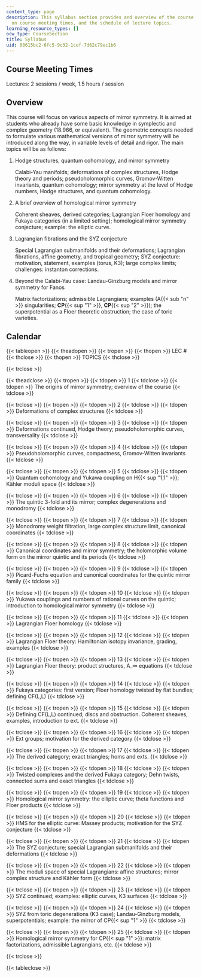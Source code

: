 ```yaml
---
content_type: page
description: This syllabus section provides and overview of the course, information
  on course meeting times, and the schedule of lecture topics.
learning_resource_types: []
ocw_type: CourseSection
title: Syllabus
uid: 08615bc2-6fc5-9c32-1cef-7d62c79ec1b6
---
```


Course Meeting Times
--------------------

Lectures: 2 sessions / week, 1.5 hours / session

Overview
--------

This course will focus on various aspects of mirror symmetry. It is aimed at students who already have some basic knowledge in symplectic and complex geometry (18.966, or equivalent). The geometric concepts needed to formulate various mathematical versions of mirror symmetry will be introduced along the way, in variable levels of detail and rigor. The main topics will be as follows:

1.  Hodge structures, quantum cohomology, and mirror symmetry
    
    Calabi-Yau manifolds; deformations of complex structures, Hodge theory and periods; pseudoholomorphic curves, Gromov-Witten invariants, quantum cohomology; mirror symmetry at the level of Hodge numbers, Hodge structures, and quantum cohomology.
    
2.  A brief overview of homological mirror symmetry
    
    Coherent sheaves, derived categories; Lagrangian Floer homology and Fukaya categories (in a limited setting); homological mirror symmetry conjecture; example: the elliptic curve.
    
3.  Lagrangian fibrations and the SYZ conjecture
    
    Special Lagrangian submanifolds and their deformations; Lagrangian fibrations, affine geometry, and tropical geometry; SYZ conjecture: motivation, statement, examples (torus, K3); large complex limits; challenges: instanton corrections.
    
4.  Beyond the Calabi-Yau case: Landau-Ginzburg models and mirror symmetry for Fanos
    
    Matrix factorizations; admissible Lagrangians; examples (A{{< sub "n" >}} singularities; **CP**{{< sup "1" >}}, **CP**{{< sup "2" >}}); the superpotential as a Floer theoretic obstruction; the case of toric varieties.
    

Calendar
--------

{{< tableopen >}}
{{< theadopen >}}
{{< tropen >}}
{{< thopen >}}
LEC #
{{< thclose >}}
{{< thopen >}}
TOPICS
{{< thclose >}}

{{< trclose >}}

{{< theadclose >}}
{{< tropen >}}
{{< tdopen >}}
1
{{< tdclose >}}
{{< tdopen >}}
The origins of mirror symmetry; overview of the course
{{< tdclose >}}

{{< trclose >}}
{{< tropen >}}
{{< tdopen >}}
2
{{< tdclose >}}
{{< tdopen >}}
Deformations of complex structures
{{< tdclose >}}

{{< trclose >}}
{{< tropen >}}
{{< tdopen >}}
3
{{< tdclose >}}
{{< tdopen >}}
Deformations continued, Hodge theory; pseudoholomorphic curves, transversality
{{< tdclose >}}

{{< trclose >}}
{{< tropen >}}
{{< tdopen >}}
4
{{< tdclose >}}
{{< tdopen >}}
Pseudoholomorphic curves, compactness, Gromov-Witten invariants
{{< tdclose >}}

{{< trclose >}}
{{< tropen >}}
{{< tdopen >}}
5
{{< tdclose >}}
{{< tdopen >}}
Quantum cohomology and Yukawa coupling on H{{< sup "1,1" >}}; Kähler moduli space
{{< tdclose >}}

{{< trclose >}}
{{< tropen >}}
{{< tdopen >}}
6
{{< tdclose >}}
{{< tdopen >}}
The quintic 3-fold and its mirror; complex degenerations and monodromy
{{< tdclose >}}

{{< trclose >}}
{{< tropen >}}
{{< tdopen >}}
7
{{< tdclose >}}
{{< tdopen >}}
Monodromy weight filtration, large complex structure limit, canonical coordinates
{{< tdclose >}}

{{< trclose >}}
{{< tropen >}}
{{< tdopen >}}
8
{{< tdclose >}}
{{< tdopen >}}
Canonical coordinates and mirror symmetry; the holomorphic volume form on the mirror quintic and its periods
{{< tdclose >}}

{{< trclose >}}
{{< tropen >}}
{{< tdopen >}}
9
{{< tdclose >}}
{{< tdopen >}}
Picard-Fuchs equation and canonical coordinates for the quintic mirror family
{{< tdclose >}}

{{< trclose >}}
{{< tropen >}}
{{< tdopen >}}
10
{{< tdclose >}}
{{< tdopen >}}
Yukawa couplings and numbers of rational curves on the quintic; introduction to homological mirror symmetry
{{< tdclose >}}

{{< trclose >}}
{{< tropen >}}
{{< tdopen >}}
11
{{< tdclose >}}
{{< tdopen >}}
Lagrangian Floer homology
{{< tdclose >}}

{{< trclose >}}
{{< tropen >}}
{{< tdopen >}}
12
{{< tdclose >}}
{{< tdopen >}}
Lagrangian Floer theory: Hamiltonian isotopy invariance, grading, examples
{{< tdclose >}}

{{< trclose >}}
{{< tropen >}}
{{< tdopen >}}
13
{{< tdclose >}}
{{< tdopen >}}
Lagrangian Floer theory: product structures, A\_∞ equations
{{< tdclose >}}

{{< trclose >}}
{{< tropen >}}
{{< tdopen >}}
14
{{< tdclose >}}
{{< tdopen >}}
Fukaya categories: first version; Floer homology twisted by flat bundles; defining CF(L,L)
{{< tdclose >}}

{{< trclose >}}
{{< tropen >}}
{{< tdopen >}}
15
{{< tdclose >}}
{{< tdopen >}}
Defining CF(L,L) continued; discs and obstruction. Coherent sheaves, examples, introduction to ext.
{{< tdclose >}}

{{< trclose >}}
{{< tropen >}}
{{< tdopen >}}
16
{{< tdclose >}}
{{< tdopen >}}
Ext groups; motivation for the derived category
{{< tdclose >}}

{{< trclose >}}
{{< tropen >}}
{{< tdopen >}}
17
{{< tdclose >}}
{{< tdopen >}}
The derived category; exact triangles; homs and exts.
{{< tdclose >}}

{{< trclose >}}
{{< tropen >}}
{{< tdopen >}}
18
{{< tdclose >}}
{{< tdopen >}}
Twisted complexes and the derived Fukaya category; Dehn twists, connected sums and exact triangles
{{< tdclose >}}

{{< trclose >}}
{{< tropen >}}
{{< tdopen >}}
19
{{< tdclose >}}
{{< tdopen >}}
Homological mirror symmetry: the elliptic curve; theta functions and Floer products
{{< tdclose >}}

{{< trclose >}}
{{< tropen >}}
{{< tdopen >}}
20
{{< tdclose >}}
{{< tdopen >}}
HMS for the elliptic curve: Massey products; motivation for the SYZ conjecture
{{< tdclose >}}

{{< trclose >}}
{{< tropen >}}
{{< tdopen >}}
21
{{< tdclose >}}
{{< tdopen >}}
The SYZ conjecture; special Lagrangian submanifolds and their deformations
{{< tdclose >}}

{{< trclose >}}
{{< tropen >}}
{{< tdopen >}}
22
{{< tdclose >}}
{{< tdopen >}}
The moduli space of special Lagrangians: affine structures; mirror complex structure and Kähler form
{{< tdclose >}}

{{< trclose >}}
{{< tropen >}}
{{< tdopen >}}
23
{{< tdclose >}}
{{< tdopen >}}
SYZ continued; examples: elliptic curves, K3 surfaces
{{< tdclose >}}

{{< trclose >}}
{{< tropen >}}
{{< tdopen >}}
24
{{< tdclose >}}
{{< tdopen >}}
SYZ from toric degenerations (K3 case); Landau-Ginzburg models, superpotentials; example: the mirror of CP{{< sup "1" >}}
{{< tdclose >}}

{{< trclose >}}
{{< tropen >}}
{{< tdopen >}}
25
{{< tdclose >}}
{{< tdopen >}}
Homological mirror symmetry for CP{{< sup "1" >}}: matrix factorizations, admissible Lagrangians, etc.
{{< tdclose >}}

{{< trclose >}}

{{< tableclose >}}